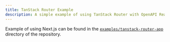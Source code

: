 ```yaml
---
title: TanStack Router Example
description: A simple example of using TanStack Router with OpenAPI React Query Codegen.
---
```


Example of using Next.js can be found in the [`examples/tanstack-router-app`](https://github.com/7nohe/openapi-react-query-codegen/tree/main/examples/tanstack-router-app) directory of the repository.
